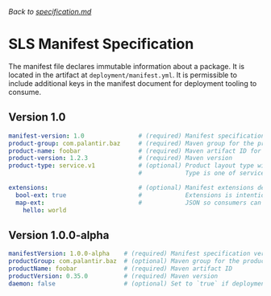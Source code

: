 _Back to [specification.md](specification.md)_

# SLS Manifest Specification

The manifest file declares immutable information about a package. It is located in the artifact at
`deployment/manifest.yml`. It is permissible to include additional keys in the manifest document
for deployment tooling to consume.

## Version 1.0

```yaml
manifest-version: 1.0               # (required) Manifest specification version
product-group: com.palantir.baz     # (required) Maven group for the product
product-name: foobar                # (required) Maven artifact ID for product
product-version: 1.2.3              # (required) Maven version
product-type: service.v1            # (optional) Product layout type with spec version. Default to 'service.v1' if omitted.
                                    #            Type is one of service.v1, daemon.v1, asset.v1. See layout.md for details.

extensions:                         # (optional) Manifest extensions defined and specified by SLS consumers and tooling.
  bool-ext: true                    #            Extensions is intentionally less structured and allows for arbitrary
  map-ext:                          #            JSON so consumers can specify extensions without adjusting this spec.
    hello: world

```

## Version 1.0.0-alpha

```yaml
manifestVersion: 1.0.0-alpha    # (required) Manifest specification version
productGroup: com.palantir.baz  # (optional) Maven group for the product
productName: foobar             # (required) Maven artifact ID
productVersion: 0.35.0          # (required) Maven version
daemon: false                   # (optional) Set to `true` if deployment tools should treat this as a control-plane daemon
```
